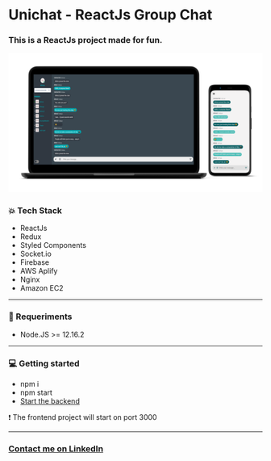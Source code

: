# Unichat - ReactJs Group Chat <br/>

### This is a ReactJs project made for fun.

<img src="screenshots/presentation_cover.png" />

### :collision: Tech Stack

- ReactJs
- Redux
- Styled Components
- Socket.io
- Firebase
- AWS Aplify
- Nginx
- Amazon EC2

<hr />

### :electric_plug: Requeriments

- Node.JS >= 12.16.2

<hr />

### :computer: Getting started 
- npm i
- npm start
- [Start the backend](https://github.com/d-klotz/uni-chat-backend)

:heavy_exclamation_mark: The frontend project will start on port 3000


<hr />

### <a href="http://linkedin.com/in/danielfelipeklotz">Contact me on LinkedIn</a>
